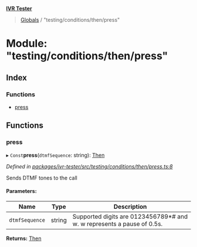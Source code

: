 **[IVR Tester](../README.md)**

> [Globals](../README.md) / "testing/conditions/then/press"

# Module: "testing/conditions/then/press"

## Index

### Functions

* [press](_testing_conditions_then_press_.md#press)

## Functions

### press

▸ `Const`**press**(`dtmfSequence`: string): [Then](../interfaces/_testing_conditions_then_then_.then.md)

*Defined in [packages/ivr-tester/src/testing/conditions/then/press.ts:8](https://github.com/SketchingDev/ivr-tester/blob/3b9838d/packages/ivr-tester/src/testing/conditions/then/press.ts#L8)*

Sends DTMF tones to the call

#### Parameters:

Name | Type | Description |
------ | ------ | ------ |
`dtmfSequence` | string | Supported digits are 0123456789*# and w. w represents a pause of 0.5s.  |

**Returns:** [Then](../interfaces/_testing_conditions_then_then_.then.md)
